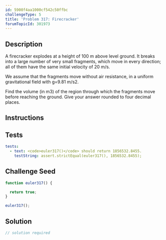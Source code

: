 ```yaml
---
id: 5900f4aa1000cf542c50ffbc
challengeType: 5
title: 'Problem 317: Firecracker'
forumTopicId: 301973
---
```


## Description

<section id='description'>

A firecracker explodes at a height of 100 m above level ground. It breaks into a large number of very small fragments, which move in every direction; all of them have the same initial velocity of 20 m/s.

We assume that the fragments move without air resistance, in a uniform gravitational field with g=9.81 m/s2.

Find the volume (in m3) of the region through which the fragments move before reaching the ground. Give your answer rounded to four decimal places.

</section>

## Instructions

<section id='instructions'>

</section>

## Tests

<section id='tests'>

```yml
tests:
  - text: <code>euler317()</code> should return 1856532.8455.
    testString: assert.strictEqual(euler317(), 1856532.8455);

```

</section>

## Challenge Seed

<section id='challengeSeed'>

<div id='js-seed'>

```js
function euler317() {

  return true;
}

euler317();
```

</div>

</section>

## Solution

<section id='solution'>

```js
// solution required
```

</section>
